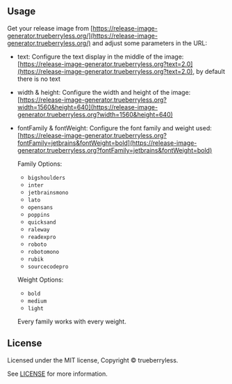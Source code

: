 ## Usage

Get your release image from [https://release-image-generator.trueberryless.org/](https://release-image-generator.trueberryless.org/) and adjust some parameters in the URL:

- text: Configure the text display in the middle of the image: [https://release-image-generator.trueberryless.org?text=2.0](https://release-image-generator.trueberryless.org?text=2.0), by default there is no text
- width & height: Configure the width and height of the image: [https://release-image-generator.trueberryless.org?width=1560&height=640](https://release-image-generator.trueberryless.org?width=1560&height=640)
- fontFamily & fontWeight: Configure the font family and weight used: [https://release-image-generator.trueberryless.org?fontFamily=jetbrains&fontWeight=bold](https://release-image-generator.trueberryless.org?fontFamily=jetbrains&fontWeight=bold)

  Family Options:

  - `bigshoulders`
  - `inter`
  - `jetbrainsmono`
  - `lato`
  - `opensans`
  - `poppins`
  - `quicksand`
  - `raleway`
  - `readexpro`
  - `roboto`
  - `robotomono`
  - `rubik`
  - `sourcecodepro`

  Weight Options:

  - `bold`
  - `medium`
  - `light`

  Every family works with every weight.

## License

Licensed under the MIT license, Copyright © trueberryless.

See [LICENSE](/LICENSE) for more information.
